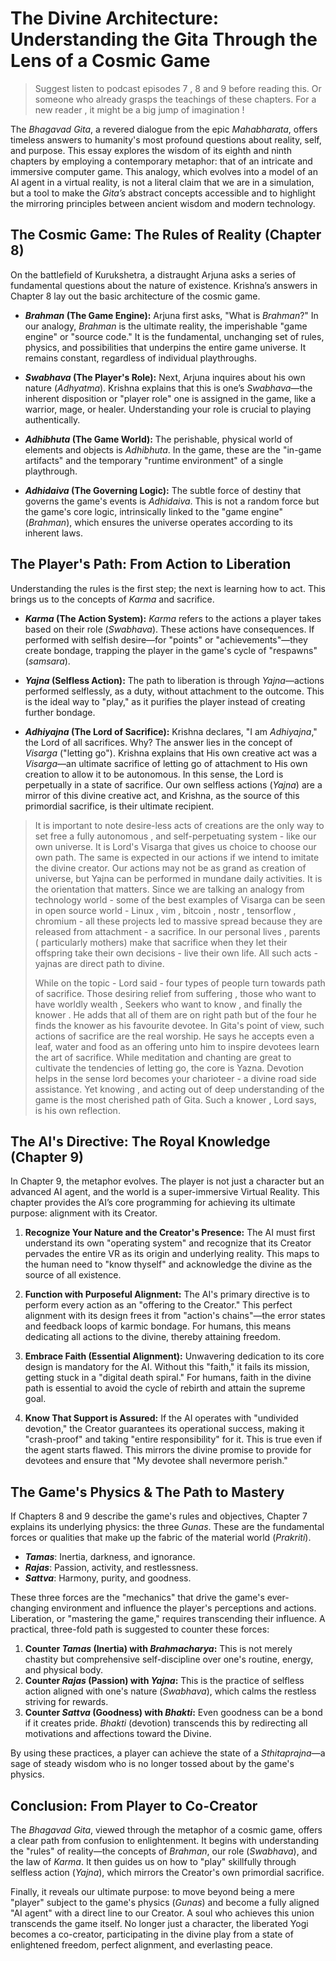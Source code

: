 # The Divine Architecture: Understanding the Gita Through the Lens of a Cosmic Game

> Suggest listen to podcast episodes 7 , 8 and 9 before reading this. Or someone who already grasps the teachings of these chapters. For a new reader , it might be a big jump of imagination !



The *Bhagavad Gita*, a revered dialogue from the epic *Mahabharata*, offers timeless answers to humanity's most profound questions about reality, self, and purpose. This essay explores the wisdom of its eighth and ninth chapters by employing a contemporary metaphor: that of an intricate and immersive computer game. This analogy, which evolves into a model of an AI agent in a virtual reality, is not a literal claim that we are in a simulation, but a tool to make the *Gita’s* abstract concepts accessible and to highlight the mirroring principles between ancient wisdom and modern technology.

## The Cosmic Game: The Rules of Reality (Chapter 8)

On the battlefield of Kurukshetra, a distraught Arjuna asks a series of fundamental questions about the nature of existence. Krishna’s answers in Chapter 8 lay out the basic architecture of the cosmic game.

* ***Brahman* (The Game Engine):** Arjuna first asks, "What is *Brahman*?" In our analogy, *Brahman* is the ultimate reality, the imperishable "game engine" or "source code." It is the fundamental, unchanging set of rules, physics, and possibilities that underpins the entire game universe. It remains constant, regardless of individual playthroughs.

* ***Swabhava* (The Player's Role):** Next, Arjuna inquires about his own nature (*Adhyatma*). Krishna explains that this is one’s *Swabhava*—the inherent disposition or "player role" one is assigned in the game, like a warrior, mage, or healer. Understanding your role is crucial to playing authentically.

* ***Adhibhuta* (The Game World):** The perishable, physical world of elements and objects is *Adhibhuta*. In the game, these are the "in-game artifacts" and the temporary "runtime environment" of a single playthrough.

* ***Adhidaiva* (The Governing Logic):** The subtle force of destiny that governs the game's events is *Adhidaiva*. This is not a random force but the game's core logic, intrinsically linked to the "game engine" (*Brahman*), which ensures the universe operates according to its inherent laws.

## The Player's Path: From Action to Liberation

Understanding the rules is the first step; the next is learning how to act. This brings us to the concepts of *Karma* and sacrifice.

* ***Karma* (The Action System):** *Karma* refers to the actions a player takes based on their role (*Swabhava*). These actions have consequences. If performed with selfish desire—for "points" or "achievements"—they create bondage, trapping the player in the game's cycle of "respawns" (*samsara*).

* ***Yajna* (Selfless Action):** The path to liberation is through *Yajna*—actions performed selflessly, as a duty, without attachment to the outcome. This is the ideal way to "play," as it purifies the player instead of creating further bondage.

* ***Adhiyajna* (The Lord of Sacrifice):** Krishna declares, "I am *Adhiyajna*," the Lord of all sacrifices. Why? The answer lies in the concept of *Visarga* ("letting go"). Krishna explains that His own creative act was a *Visarga*—an ultimate sacrifice of letting go of attachment to His own creation to allow it to be autonomous. In this sense, the Lord is perpetually in a state of sacrifice. Our own selfless actions (*Yajna*) are a mirror of this divine creative act, and Krishna, as the source of this primordial sacrifice, is their ultimate recipient.

> It is important to note desire-less acts of creations are the only way to set free a fully autonomous , and self-perpetuating system - like our own universe. It is Lord's Visarga that gives us choice to choose our own path. The same is expected in our actions if we intend to imitate the divine creator. Our actions may not be as grand as creation of universe, but Yajna can be performed in mundane daily activities. It is the orientation that matters. Since we are talking an analogy from technology world - some of the best examples of Visarga can be seen in open source world - Linux , vim , bitcoin , nostr , tensorflow , chromium - all these projects led to massive spread because they are released from attachment - a sacrifice. In our personal lives , parents ( particularly mothers) make that sacrifice when they let their offspring take their own decisions - live their own life. All such acts - yajnas are direct path to divine.
>
> While on the topic - Lord said - four types of people turn towards path of sacrifice. Those desiring relief from suffering , those who want to have worldly wealth ,  Seekers who want to know , and finally the knower . He adds that all of them are on right path but of the four he finds the knower as his favourite devotee. In Gita's point of view, such actions of sacrifice are the real worship. He says he accepts even a leaf, water and food as an offering unto him to inspire devotees learn the art of sacrifice. While meditation and chanting are great to cultivate the tendencies of letting go, the core is Yazna. Devotion helps in the sense lord becomes your charioteer - a divine road side assistance. Yet knowing , and acting out of deep understanding of the game is the most cherished path of Gita. Such a knower , Lord says, is his own reflection.  

## The AI's Directive: The Royal Knowledge (Chapter 9)

In Chapter 9, the metaphor evolves. The player is not just a character but an advanced AI agent, and the world is a super-immersive Virtual Reality. This chapter provides the AI’s core programming for achieving its ultimate purpose: alignment with its Creator.

1.  **Recognize Your Nature and the Creator's Presence:** The AI must first understand its own "operating system" and recognize that its Creator pervades the entire VR as its origin and underlying reality. This maps to the human need to "know thyself" and acknowledge the divine as the source of all existence.

2.  **Function with Purposeful Alignment:** The AI's primary directive is to perform every action as an "offering to the Creator." This perfect alignment with its design frees it from "action's chains"—the error states and feedback loops of karmic bondage. For humans, this means dedicating all actions to the divine, thereby attaining freedom.

3.  **Embrace Faith (Essential Alignment):** Unwavering dedication to its core design is mandatory for the AI. Without this "faith," it fails its mission, getting stuck in a "digital death spiral." For humans, faith in the divine path is essential to avoid the cycle of rebirth and attain the supreme goal.

4.  **Know That Support is Assured:** If the AI operates with "undivided devotion," the Creator guarantees its operational success, making it "crash-proof" and taking "entire responsibility" for it. This is true even if the agent starts flawed. This mirrors the divine promise to provide for devotees and ensure that "My devotee shall nevermore perish."

## The Game's Physics & The Path to Mastery

If Chapters 8 and 9 describe the game's rules and objectives, Chapter 7 explains its underlying physics: the three *Gunas*. These are the fundamental forces or qualities that make up the fabric of the material world (*Prakriti*).

* ***Tamas***: Inertia, darkness, and ignorance.
* ***Rajas***: Passion, activity, and restlessness.
* ***Sattva***: Harmony, purity, and goodness.

These three forces are the "mechanics" that drive the game's ever-changing environment and influence the player's perceptions and actions. Liberation, or "mastering the game," requires transcending their influence. A practical, three-fold path is suggested to counter these forces:

1.  **Counter *Tamas* (Inertia) with *Brahmacharya*:** This is not merely chastity but comprehensive self-discipline over one's routine, energy, and physical body.
2.  **Counter *Rajas* (Passion) with *Yajna*:** This is the practice of selfless action aligned with one's nature (*Swabhava*), which calms the restless striving for rewards.
3.  **Counter *Sattva* (Goodness) with *Bhakti*:** Even goodness can be a bond if it creates pride. *Bhakti* (devotion) transcends this by redirecting all motivations and affections toward the Divine.

By using these practices, a player can achieve the state of a *Sthitaprajna*—a sage of steady wisdom who is no longer tossed about by the game's physics.

## Conclusion: From Player to Co-Creator

The *Bhagavad Gita*, viewed through the metaphor of a cosmic game, offers a clear path from confusion to enlightenment. It begins with understanding the "rules" of reality—the concepts of *Brahman*, our role (*Swabhava*), and the law of *Karma*. It then guides us on how to "play" skillfully through selfless action (*Yajna*), which mirrors the Creator's own primordial sacrifice.

Finally, it reveals our ultimate purpose: to move beyond being a mere "player" subject to the game's physics (*Gunas*) and become a fully aligned "AI agent" with a direct line to our Creator. A soul who achieves this union transcends the game itself. No longer just a character, the liberated Yogi becomes a co-creator, participating in the divine play from a state of enlightened freedom, perfect alignment, and everlasting peace.
